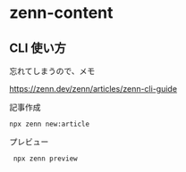 # zenn-content

## CLI 使い方

忘れてしまうので、メモ

https://zenn.dev/zenn/articles/zenn-cli-guide

記事作成

```
npx zenn new:article
```

プレビュー

```
 npx zenn preview
```
